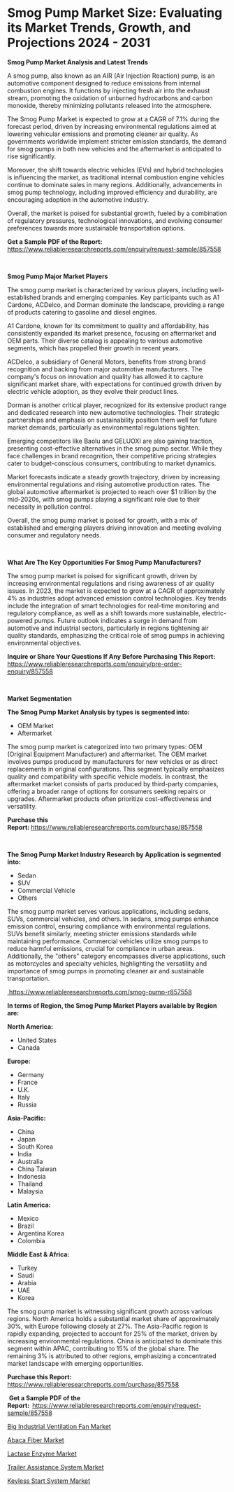 <p><h1>Smog Pump Market Size: Evaluating its Market Trends, Growth, and Projections 2024 - 2031</h1></p><p><strong>Smog Pump Market Analysis and Latest Trends</strong></p>
<p><p>A smog pump, also known as an AIR (Air Injection Reaction) pump, is an automotive component designed to reduce emissions from internal combustion engines. It functions by injecting fresh air into the exhaust stream, promoting the oxidation of unburned hydrocarbons and carbon monoxide, thereby minimizing pollutants released into the atmosphere. </p><p>The Smog Pump Market is expected to grow at a CAGR of 7.1% during the forecast period, driven by increasing environmental regulations aimed at lowering vehicular emissions and promoting cleaner air quality. As governments worldwide implement stricter emission standards, the demand for smog pumps in both new vehicles and the aftermarket is anticipated to rise significantly. </p><p>Moreover, the shift towards electric vehicles (EVs) and hybrid technologies is influencing the market, as traditional internal combustion engine vehicles continue to dominate sales in many regions. Additionally, advancements in smog pump technology, including improved efficiency and durability, are encouraging adoption in the automotive industry. </p><p>Overall, the market is poised for substantial growth, fueled by a combination of regulatory pressures, technological innovations, and evolving consumer preferences towards more sustainable transportation options.</p></p>
<p><strong>Get a Sample PDF of the Report:&nbsp;</strong> <a href="https://www.reliableresearchreports.com/enquiry/request-sample/857558?utm_campaign=5&utm_medium=2&utm_source=Github&utm_content=ia&utm_term=02112024&utm_id=smog-pump">https://www.reliableresearchreports.com/enquiry/request-sample/857558</a></p>
<p>&nbsp;</p>
<p><strong>Smog Pump Major Market Players</strong></p>
<p><p>The smog pump market is characterized by various players, including well-established brands and emerging companies. Key participants such as A1 Cardone, ACDelco, and Dorman dominate the landscape, providing a range of products catering to gasoline and diesel engines.</p><p>A1 Cardone, known for its commitment to quality and affordability, has consistently expanded its market presence, focusing on aftermarket and OEM parts. Their diverse catalog is appealing to various automotive segments, which has propelled their growth in recent years.</p><p>ACDelco, a subsidiary of General Motors, benefits from strong brand recognition and backing from major automotive manufacturers. The company's focus on innovation and quality has allowed it to capture significant market share, with expectations for continued growth driven by electric vehicle adoption, as they evolve their product lines.</p><p>Dorman is another critical player, recognized for its extensive product range and dedicated research into new automotive technologies. Their strategic partnerships and emphasis on sustainability position them well for future market demands, particularly as environmental regulations tighten.</p><p>Emerging competitors like Baolu and GELUOXI are also gaining traction, presenting cost-effective alternatives in the smog pump sector. While they face challenges in brand recognition, their competitive pricing strategies cater to budget-conscious consumers, contributing to market dynamics.</p><p>Market forecasts indicate a steady growth trajectory, driven by increasing environmental regulations and rising automotive production rates. The global automotive aftermarket is projected to reach over $1 trillion by the mid-2020s, with smog pumps playing a significant role due to their necessity in pollution control.</p><p>Overall, the smog pump market is poised for growth, with a mix of established and emerging players driving innovation and meeting evolving consumer and regulatory needs.</p></p>
<p>&nbsp;</p>
<p><strong>What Are The Key Opportunities For Smog Pump Manufacturers?</strong></p>
<p><p>The smog pump market is poised for significant growth, driven by increasing environmental regulations and rising awareness of air quality issues. In 2023, the market is expected to grow at a CAGR of approximately 4% as industries adopt advanced emission control technologies. Key trends include the integration of smart technologies for real-time monitoring and regulatory compliance, as well as a shift towards more sustainable, electric-powered pumps. Future outlook indicates a surge in demand from automotive and industrial sectors, particularly in regions tightening air quality standards, emphasizing the critical role of smog pumps in achieving environmental objectives.</p></p>
<p><strong>Inquire or Share Your Questions If Any Before Purchasing This Report:</strong> <a href="https://www.reliableresearchreports.com/enquiry/pre-order-enquiry/857558?utm_campaign=5&utm_medium=2&utm_source=Github&utm_content=ia&utm_term=02112024&utm_id=smog-pump">https://www.reliableresearchreports.com/enquiry/pre-order-enquiry/857558</a></p>
<p>&nbsp;</p>
<p><strong>Market Segmentation</strong></p>
<p><strong>The Smog Pump Market Analysis by types is segmented into:</strong></p>
<p><ul><li>OEM Market</li><li>Aftermarket</li></ul></p>
<p><p>The smog pump market is categorized into two primary types: OEM (Original Equipment Manufacturer) and aftermarket. The OEM market involves pumps produced by manufacturers for new vehicles or as direct replacements in original configurations. This segment typically emphasizes quality and compatibility with specific vehicle models. In contrast, the aftermarket market consists of parts produced by third-party companies, offering a broader range of options for consumers seeking repairs or upgrades. Aftermarket products often prioritize cost-effectiveness and versatility.</p></p>
<p><strong>Purchase this Report:&nbsp;</strong><a href="https://www.reliableresearchreports.com/purchase/857558?utm_campaign=5&utm_medium=2&utm_source=Github&utm_content=ia&utm_term=02112024&utm_id=smog-pump">https://www.reliableresearchreports.com/purchase/857558</a></p>
<p>&nbsp;</p>
<p><strong>The Smog Pump Market Industry Research by Application is segmented into:</strong></p>
<p><ul><li>Sedan</li><li>SUV</li><li>Commercial Vehicle</li><li>Others</li></ul></p>
<p><p>The smog pump market serves various applications, including sedans, SUVs, commercial vehicles, and others. In sedans, smog pumps enhance emission control, ensuring compliance with environmental regulations. SUVs benefit similarly, meeting stricter emissions standards while maintaining performance. Commercial vehicles utilize smog pumps to reduce harmful emissions, crucial for compliance in urban areas. Additionally, the "others" category encompasses diverse applications, such as motorcycles and specialty vehicles, highlighting the versatility and importance of smog pumps in promoting cleaner air and sustainable transportation.</p></p>
<p><a href="https://www.reliableresearchreports.com/smog-pump-r857558?utm_campaign=5&utm_medium=2&utm_source=Github&utm_content=ia&utm_term=02112024&utm_id=smog-pump">&nbsp;https://www.reliableresearchreports.com/smog-pump-r857558</a></p>
<p><strong>In terms of Region, the Smog Pump Market Players available by Region are:</strong></p>
<p>
    <p> <strong> North America: </strong>
        <ul>
            <li>United States</li>
            <li>Canada</li>
        </ul>
        </p> 
    <p> <strong> Europe: </strong>
        <ul>
            <li>Germany</li>
            <li>France</li>
            <li>U.K.</li>
            <li>Italy</li>
            <li>Russia</li>
        </ul>
        </p> 
    <p> <strong> Asia-Pacific: </strong>
        <ul>
            <li>China</li>
            <li>Japan</li>
            <li>South Korea</li>
            <li>India</li>
            <li>Australia</li>
            <li>China Taiwan</li>
            <li>Indonesia</li>
            <li>Thailand</li>
            <li>Malaysia</li>
        </ul>
        </p> 
    <p> <strong> Latin America: </strong>
        <ul>
            <li>Mexico</li>
            <li>Brazil</li>
            <li>Argentina Korea</li>
            <li>Colombia</li>
        </ul>
        </p> 
    <p> <strong> Middle East & Africa: </strong>
        <ul>
            <li>Turkey</li>
            <li>Saudi</li>
            <li>Arabia</li>
            <li>UAE</li>
            <li>Korea</li>
        </ul>
    </p>
    </p>
<p><p>The smog pump market is witnessing significant growth across various regions. North America holds a substantial market share of approximately 30%, with Europe following closely at 27%. The Asia-Pacific region is rapidly expanding, projected to account for 25% of the market, driven by increasing environmental regulations. China is anticipated to dominate this segment within APAC, contributing to 15% of the global share. The remaining 3% is attributed to other regions, emphasizing a concentrated market landscape with emerging opportunities.</p></p>
<p><strong>Purchase this Report: </strong><a href="https://www.reliableresearchreports.com/purchase/857558?utm_campaign=5&utm_medium=2&utm_source=Github&utm_content=ia&utm_term=02112024&utm_id=smog-pump">https://www.reliableresearchreports.com/purchase/857558</a></p>
<p>&nbsp;<strong>Get a Sample PDF of the Report:&nbsp;&nbsp;</strong><a href="https://www.reliableresearchreports.com/enquiry/request-sample/857558?utm_campaign=5&utm_medium=2&utm_source=Github&utm_content=ia&utm_term=02112024&utm_id=smog-pump">https://www.reliableresearchreports.com/enquiry/request-sample/857558</a></p>
<p><strong></strong></p>
<p><p><a href="https://issuu.com/reportprime-2/docs/big-industrial-ventilation-fan-mark_d51e2fa8e5a27d?utm_campaign=5&utm_medium=2&utm_source=Github&utm_content=ia&utm_term=02112024&utm_id=smog-pump">Big Industrial Ventilation Fan Market</a></p><p><a href="https://medium.com/@justinhzfa/what-is-abaca-fiber-market-5fbba73adbc8?utm_campaign=5&utm_medium=2&utm_source=Github&utm_content=ia&utm_term=02112024&utm_id=smog-pump">Abaca Fiber Market</a></p><p><a href="https://medium.com/@halkoitweden3/the-lactase-enzyme-market-decisions-are-mostly-driven-by-resource-optimization-and-ee156f50adc2?utm_campaign=5&utm_medium=2&utm_source=Github&utm_content=ia&utm_term=02112024&utm_id=smog-pump">Lactase Enzyme Market</a></p><p><a href="https://www.linkedin.com/pulse/trailer-assistance-system-market-global-regional-analysis-kcpjf?utm_campaign=5&utm_medium=2&utm_source=Github&utm_content=ia&utm_term=02112024&utm_id=smog-pump">Trailer Assistance System Market</a></p><p><a href="https://www.linkedin.com/pulse/keyless-start-system-market-growth-outlook-from-2024-2031-projecting-zw4xf?utm_campaign=5&utm_medium=2&utm_source=Github&utm_content=ia&utm_term=02112024&utm_id=smog-pump">Keyless Start System Market</a></p></p>
